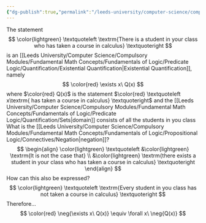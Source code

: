 ```yaml
---
{"dg-publish":true,"permalink":"/leeds-university/computer-science/compulsory-modules/fundamental-math-concepts/fundamentals-of-logic/predicate-logic/negating-quantification/negating-an-existential-quantification/"}
---
```



The statement
$$
\color{lightgreen}
\textquoteleft
\textrm{There is a student in your class who has taken a course in calculus}
\textquoteright
$$
is an [[Leeds University/Computer Science/Compulsory Modules/Fundamental Math Concepts/Fundamentals of Logic/Predicate Logic/Quantification/Existential Quantification\|Existential Quantification]], namely
$$
\color{red} 
\exists x\ Q(x)
$$
where $\color{red} Q(x)$ is the statement $\color{red} \textquoteleft x\textrm{ has taken a course in calculus} \textquoteright$ and the [[Leeds University/Computer Science/Compulsory Modules/Fundamental Math Concepts/Fundamentals of Logic/Predicate Logic/Quantification/Sets\|domain]] consists of all the students in you class
What is the [[Leeds University/Computer Science/Compulsory Modules/Fundamental Math Concepts/Fundamentals of Logic/Propositional Logic/Connectives/Negation\|negation]]?
$$
\begin{align}
\color{lightgreen}
\textquoteleft
&\color{lightgreen} \textrm{It is not the case that} \\
&\color{lightgreen} \textrm{there exists a student in your class who has taken a course in calculus}
\textquoteright
\end{align}
$$
How can this also be expressed?
$$
\color{lightgreen}
\textquoteleft
\textrm{Every student in you class has not taken a course in calculus}
\textquoteright
$$
Therefore...
$$
\color{red} 
\neg{\exists x\ Q(x)} \equiv \forall x\ \neg{Q(x)}
$$